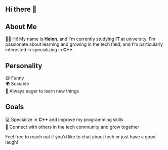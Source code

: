 ## Hi there 👋
## About Me 
👩‍💻 Hi! My name is **Helen**, and I'm currently studying **IT** at university. I'm passionate about learning and growing in the tech field, and I'm particularly interested in specializing in **C++**.

## Personality 
😄 Funny  
🌍 Sociable  
🎯 Always eager to learn new things

## Goals 
💻 Specialize in **C++** and improve my programming skills  
🤝 Connect with others in the tech community and grow together

Feel free to reach out if you'd like to chat about tech or just have a good laugh!
